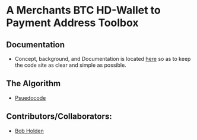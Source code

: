 # A Merchants BTC HD-Wallet to Payment Address Toolbox
## Documentation
* Concept, background, and Documentation is located [here](https://github.com/EAWF/Bitcoin-Merchants-Toolbox/wiki) so as to keep the code site as clear and simple as possible.
## The Algorithm
   - [Psuedocode](https://github.com/EAWF/Bitcoin-Merchants-Toolbox/blob/master/Algorithm_Psuedocode.md)
## Contributors/Collaborators:
* [Bob Holden](https://github.com/EAWF)

